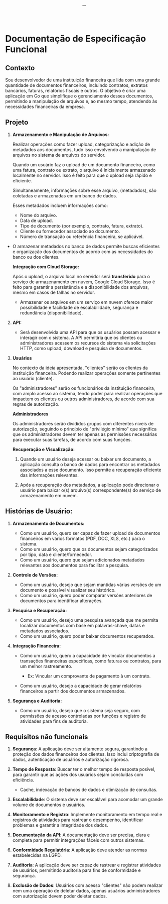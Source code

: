 <div align="center">
<a href="#contexto" target="_blank">
    <img align="center" src="https://img.shields.io/badge/-Contexto-05122A?style=flat&logo=" alt=""/>
  </a>
  </a>  
     <a href="#projeto">
     <img align="center" src="https://img.shields.io/badge/-Projeto-05122A?style=flat&logo=Tecnologias" alt=""/>
     </a>
  <a href="#histórias-de-usuário">
     <img align="center" src="https://img.shields.io/badge/-Histórias-05122A?style=flat&logo=Tecnologias" alt=""/>  
      </a>  
       <a href="#requisitos-não-funcionais">
     <img align="center" src="https://img.shields.io/badge/-RNF-05122A?style=flat&logo=Tecnologias" alt=""/>  
      </a>       
</div>

<br><br>

# Documentação de Especificação Funcional

## Contexto

Sou desenvolvedor de uma instituição financeira que lida com uma grande quantidade de documentos financeiros, incluindo contratos, extratos bancários, faturas, relatórios fiscais e outros. O objetivo é criar uma aplicação em Go que simplifique o gerenciamento desses documentos, permitindo a manipulação de arquivos e, ao mesmo tempo, atendendo às necessidades financeiras da empresa.

## Projeto

1. **Armazenamento e Manipulação de Arquivos:**

   Realizar operações como fazer upload, categorização e adição de metadados aos documentos, tudo isso envolvendo a manipulação de arquivos no sistema de arquivos do servidor.

   Quando um usuário faz o upload de um documento financeiro, como uma fatura, contrato ou extrato, o arquivo é inicialmente armazenado localmente no servidor. Isso é feito para que o upload seja rápido e eficiente.

   Simultaneamente, informações sobre esse arquivo, (metadados), são coletadas e armazenadas em um banco de dados. 
   
   Esses metadados incluem informações como:   
   - Nome do arquivo.
   - Data de upload.
   - Tipo de documento (por exemplo, contrato, fatura, extrato).
   - Cliente ou fornecedor associado ao documento.
   - Número de transação ou referência financeira, se aplicável.

- O armazenar metadados no banco de dados permite buscas eficientes e organização dos documentos de acordo com as necessidades do banco ou dos clientes.

    **Integração com Cloud Storage:**

    Após o upload, o arquivo local no servidor será **transferido** para o serviço de armazenamento em nuvem, Google Cloud Storage. Isso é feito para garantir a persistência e a disponibilidade dos arquivos, mesmo em casos de falhas no servidor.

    - Armazenar os arquivos em um serviço em nuvem oferece maior possibilidade e facilidade de escalabilidade, segurança e redundância (disponibilidade).

2. **API:**
   - Será desenvolvida uma API para que os usuários possam acessar e interagir com o sistema. A API permitiria que os clientes ou administradores acessem os recursos do sistema via solicitações HTTP, como upload, download e pesquisa de documentos.

3. **Usuários**

   No contexto da ideia apresentada, "clientes" serão os clientes da instituição financeira. Podendo realizar operações somente pertinentes ao usuário (cliente). 
   
   Os "administradores" serão os funcionários da instituição financeira, com amplo acesso ao sistema, tendo poder para realizar operações que impactem os clientes ou outros administradores, de acordo com sua regras de autorização.

   **Administradores**

   Os administradores serão divididos grupos com diferentes niveis de autorização, seguindo o princípio de "privilégio mínimo" que significa que os administradores devem ter apenas as permissões necessárias para executar suas tarefas, de acordo com suas funções.
   
    **Recuperação e Visualização:**

    1. Quando um usuário deseja acessar ou baixar um documento, a aplicação consulta o banco de dados para encontrar os metadados associados a esse documento. Isso permite a recuperação eficiente das informações relevantes.

    2. Após a recuperação dos metadados, a aplicação pode direcionar o usuário para baixar o(s) arquivo(s) correspondente(s) do serviço de armazenamento em nuvem.
    

## Histórias de Usuário:

1. **Armazenamento de Documentos:**
   - Como um usuário, quero ser capaz de fazer upload de documentos financeiros em vários formatos (PDF, DOC, XLS, etc.) para o sistema.
   - Como um usuário, quero que os documentos sejam categorizados por tipo, data e cliente/fornecedor.
   - Como um usuário, quero que sejam adicionados metadados relevantes aos documentos para facilitar a pesquisa.

2. **Controle de Versões:**
   - Como um usuário, desejo que sejam mantidas várias versões de um documento e possível visualizar seu histórico.
   - Como um usuário, quero poder comparar versões anteriores de documentos para identificar alterações.

3. **Pesquisa e Recuperação:**
   - Como um usuário, desejo uma pesquisa avançada que me permita localizar documentos com base em palavras-chave, datas e metadados associados.
   - Como um usuário, quero poder baixar documentos recuperados.

4. **Integração Financeira:**
   - Como um usuário, quero a capacidade de vincular documentos a transações financeiras específicas, como faturas ou contratos, para um melhor rastreamento.
      
      - Ex: Vincular um comprovante de pagamento à um contrato.       

   - Como um usuário, desejo a capacidade de gerar relatórios financeiros a partir dos documentos armazenados.

5. **Segurança e Auditoria:**
   - Como um usuário, desejo que o sistema seja seguro, com permissões de acesso controladas por funções e registro de atividades para fins de auditoria.


## Requisitos não funcionais

1. **Segurança**: A aplicação deve ser altamente segura, garantindo a proteção dos dados financeiros dos clientes. Isso inclui criptografia de dados, autenticação de usuários e autorização rigorosa.

2. **Tempo de Resposta**: Buscar ter o melhor tempo de resposta posível, para garantir que as ações dos usuários sejam concluídas com eficiência.
   - Cache, indexação de bancos de dados e otimização de consultas.

3. **Escalabilidade**: O sistema deve ser escalável para acomodar um grande volume de documentos e usuários.

4. **Monitoramento e Registro**: Implemente monitoramento em tempo real e registros de atividades para rastrear o desempenho, identificar problemas e garantir a integridade dos dados.

5. **Documentação da API**: A documentação deve ser precisa, clara e completa para permitir integrações fáceis com outros sistemas.

6. **Conformidade Regulatória**: A aplicação deve atender as normas estabelecidas na LGPD.

7. **Auditoria**: A aplicação deve ser capaz de rastrear e registrar atividades de usuários, permitindo auditoria para fins de conformidade e segurança.

8. **Exclusão de Dados**: Usuários com acesso "clientes" não podem realizar nem uma operação de deletar dados, apenas usuários administradores com autorização devem poder deletar dados.

